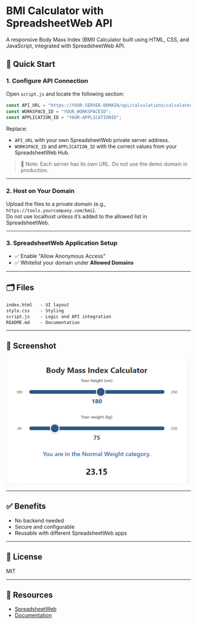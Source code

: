 # BMI Calculator with SpreadsheetWeb API

A responsive Body Mass Index (BMI) Calculator built using HTML, CSS, and JavaScript, integrated with SpreadsheetWeb API.

## 🚀 Quick Start

### 1. Configure API Connection

Open `script.js` and locate the following section:

```js
const API_URL = "https://YOUR-SERVER-DOMAIN/api/calculations/calculatesinglesimple";
const WORKSPACE_ID = "YOUR_WORKSPACEID";
const APPLICATION_ID = "YOUR-APPLICATIONID";
```

Replace:

- `API_URL` with your own SpreadsheetWeb private server address.
- `WORKSPACE_ID` and `APPLICATION_ID` with the correct values from your SpreadsheetWeb Hub.

> 🔐 Note: Each server has its own URL. Do not use the demo domain in production.

---

### 2. Host on Your Domain

Upload the files to a private domain (e.g., `https://tools.yourcompany.com/bmi`).  
Do not use localhost unless it’s added to the allowed list in SpreadsheetWeb.

---

### 3. SpreadsheetWeb Application Setup

- ✅ Enable "Allow Anonymous Access"
- ✅ Whitelist your domain under **Allowed Domains**

---

## 🗂 Files

```
index.html   - UI layout
style.css    - Styling
script.js    - Logic and API integration
README.md    - Documentation
```

---

## 📸 Screenshot

![BMI Calculator UI](https://github.com/SpreadsheetWeb/bmi-calculator-custom-page/blob/main/bmi-calculator-screenshot.png?raw=true)

---

## ✅ Benefits

- No backend needed
- Secure and configurable
- Reusable with different SpreadsheetWeb apps

---

## 📜 License

MIT

---

## 🔗 Resources

- [SpreadsheetWeb](https://www.spreadsheetweb.com)
- [Documentation](https://support.spreadsheetweb.com)
